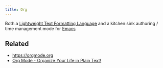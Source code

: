 ```yaml
---
title: Org
---
```


Both a [Lightweight Text Formatting Language](Lightweight%20Text%20Formatting%20Language.md) and a kitchen sink authoring / time management mode for [Emacs](Emacs.md)

## Related

* https://orgmode.org
* [Org Mode - Organize Your Life in Plain Text!](http://doc.norang.ca/org-mode.html)
